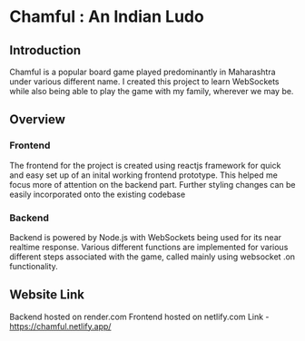 # Chamful : An Indian Ludo

## Introduction
Chamful is a popular board game played predominantly in Maharashtra under various different name. I created this project to learn WebSockets while also being able to play the game with my family, wherever we may be.

## Overview

### Frontend
The frontend for the project is created using reactjs framework for quick and easy set up of an inital working frontend prototype. This helped me focus more of attention on the backend part. Further styling changes can be easily incorporated onto the existing codebase

### Backend
Backend is powered by Node.js with WebSockets being used for its near realtime response. Various different functions are implemented for various different steps associated with the game, called mainly using websocket .on functionality.

## Website Link
Backend hosted on render.com
Frontend hosted on netlify.com
Link - https://chamful.netlify.app/
